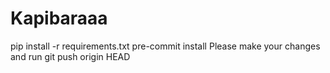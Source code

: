 # Kapibaraaa
pip install -r requirements.txt
pre-commit install
Please make your changes and run git push origin HEAD
